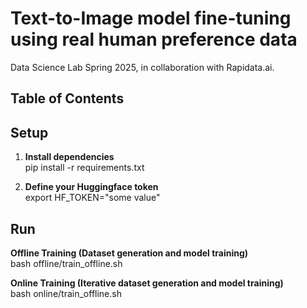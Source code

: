 # Text-to-Image model fine-tuning using real human preference data

Data Science Lab Spring 2025, in collaboration with Rapidata.ai. 

## Table of Contents


## Setup

1. **Install dependencies**  
   pip install -r requirements.txt

2. **Define your Huggingface token**  
   export HF_TOKEN="some value"



## Run
**Offline Training (Dataset generation and model training)**  
   bash offline/train_offline.sh

**Online Training (Iterative dataset generation and model training)**  
   bash online/train_offline.sh


